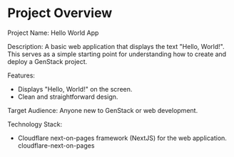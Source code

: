 # Project Overview

Project Name: Hello World App

Description: A basic web application that displays the text "Hello, World!". This serves as a simple starting point for understanding how to create and deploy a GenStack project.

Features:
*   Displays "Hello, World!" on the screen.
*   Clean and straightforward design.

Target Audience: Anyone new to GenStack or web development.

Technology Stack:
*   Cloudflare next-on-pages framework (NextJS) for the web application.
    <stack>cloudflare-next-on-pages</stack>
